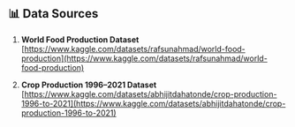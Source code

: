 ## 📊 Data Sources

1. **World Food Production Dataset**  
   [https://www.kaggle.com/datasets/rafsunahmad/world-food-production](https://www.kaggle.com/datasets/rafsunahmad/world-food-production)

2. **Crop Production 1996–2021 Dataset**  
   [https://www.kaggle.com/datasets/abhijitdahatonde/crop-production-1996-to-2021](https://www.kaggle.com/datasets/abhijitdahatonde/crop-production-1996-to-2021)
